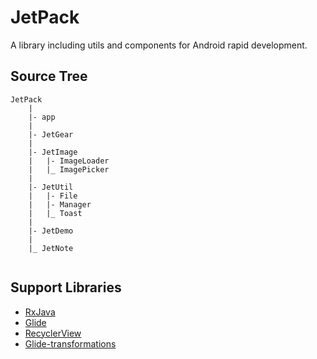 # JetPack
A library including utils and components for Android rapid development.

## Source Tree

```
JetPack
	|
	|- app
	|
	|- JetGear
	|
	|- JetImage
	|	|- ImageLoader
	|	|_ ImagePicker
	|
	|- JetUtil
	|	|- File
	|	|- Manager
	|	|_ Toast
	|
	|- JetDemo
	|
	|_ JetNote
	
```

## Support Libraries
- [RxJava]()
- [Glide]()
- [RecyclerView]()
- [Glide-transformations]()